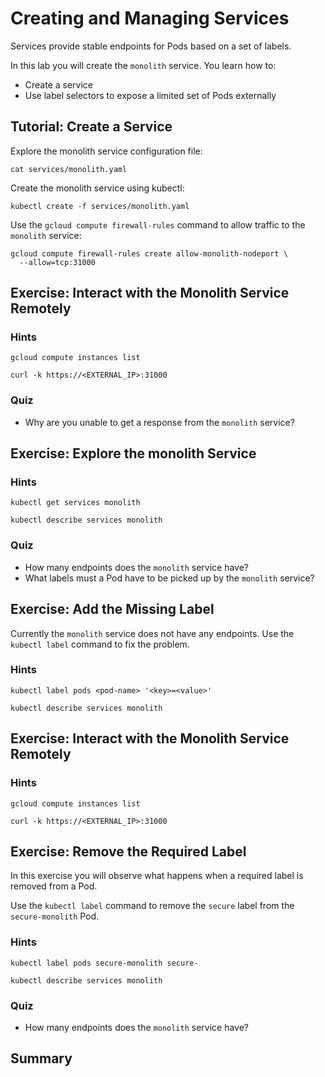 # Creating and Managing Services

Services provide stable endpoints for Pods based on a set of labels.

In this lab you will create the `monolith` service. You learn how to:

* Create a service
* Use label selectors to expose a limited set of Pods externally

## Tutorial: Create a Service

Explore the monolith service configuration file:

```
cat services/monolith.yaml 
```

Create the monolith service using kubectl:

```
kubectl create -f services/monolith.yaml
```

Use the `gcloud compute firewall-rules` command to allow traffic to the `monolith` service:

```
gcloud compute firewall-rules create allow-monolith-nodeport \
  --allow=tcp:31000
```

## Exercise: Interact with the Monolith Service Remotely

### Hints

```
gcloud compute instances list
```

```
curl -k https://<EXTERNAL_IP>:31000
```

### Quiz

* Why are you unable to get a response from the `monolith` service?

## Exercise: Explore the monolith Service

### Hints

```
kubectl get services monolith
```

```
kubectl describe services monolith
```

### Quiz

* How many endpoints does the `monolith` service have?
* What labels must a Pod have to be picked up by the `monolith` service?  

## Exercise: Add the Missing Label

Currently the `monolith` service does not have any endpoints. Use the `kubectl label` command to fix the problem.

### Hints

```
kubectl label pods <pod-name> '<key>=<value>'
```

```
kubectl describe services monolith
```

## Exercise: Interact with the Monolith Service Remotely

### Hints

```
gcloud compute instances list
```

```
curl -k https://<EXTERNAL_IP>:31000
```

## Exercise: Remove the Required Label

In this exercise you will observe what happens when a required label is removed from a Pod.

Use the `kubectl label` command to remove the `secure` label from the `secure-monolith` Pod.

### Hints

```
kubectl label pods secure-monolith secure-
```

```
kubectl describe services monolith
```

### Quiz

* How many endpoints does the `monolith` service have?

## Summary
